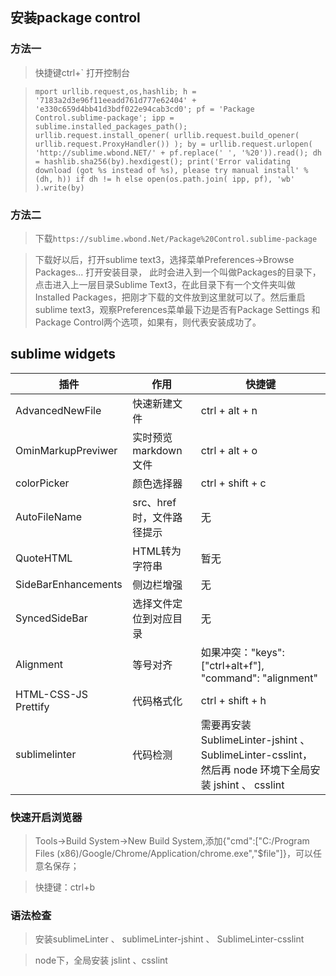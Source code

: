 ## 安装package control

### 方法一
> 快捷键ctrl+` 打开控制台

> `mport urllib.request,os,hashlib; h = '7183a2d3e96f11eeadd761d777e62404' + 'e330c659d4bb41d3bdf022e94cab3cd0'; pf = 'Package Control.sublime-package'; ipp = sublime.installed_packages_path(); urllib.request.install_opener( urllib.request.build_opener( urllib.request.ProxyHandler()) ); by = urllib.request.urlopen( 'http://sublime.wbond.NET/' + pf.replace(' ', '%20')).read(); dh = hashlib.sha256(by).hexdigest(); print('Error validating download (got %s instead of %s), please try manual install' % (dh, h)) if dh != h else open(os.path.join( ipp, pf), 'wb' ).write(by)`

### 方法二

> 下载`https://sublime.wbond.Net/Package%20Control.sublime-package`

> 下载好以后，打开sublime text3，选择菜单Preferences->Browse Packages... 打开安装目录，
此时会进入到一个叫做Packages的目录下，点击进入上一层目录Sublime Text3，在此目录下有一个文件夹叫做Installed Packages，把刚才下载的文件放到这里就可以了。然后重启sublime text3，观察Preferences菜单最下边是否有Package Settings 和Package Control两个选项，如果有，则代表安装成功了。


## sublime widgets

| 插件        			| 作用                   | 快捷键            |
| ----------- 			| -----------------------| --------------    |
|AdvancedNewFile		| 快速新建文件           | ctrl + alt + n    |
|OminMarkupPreviwer		| 实时预览markdown文件 	 | ctrl + alt + o    |
|colorPicker			| 颜色选择器			 | ctrl + shift + c  |
|AutoFileName			| src、href时，文件路径提示 | 无 |
|QuoteHTML				| HTML转为字符串		 | 暂无	|
|SideBarEnhancements	| 侧边栏增强			 | 无 |
|SyncedSideBar			| 选择文件定位到对应目录 | 无 |
|Alignment | 等号对齐| 如果冲突："keys": ["ctrl+alt+f"], "command": "alignment" |
|HTML-CSS-JS Prettify| 代码格式化| ctrl + shift + h|
|sublimelinter |代码检测 | 需要再安装 SublimeLinter-jshint 、SublimeLinter-csslint，然后再 node 环境下全局安装 jshint 、 csslint|


### 快速开启浏览器
> Tools->Build System->New Build System,添加{"cmd":["C:/Program Files (x86)/Google/Chrome/Application/chrome.exe","$file"]}，可以任意名保存；

> 快捷键：ctrl+b

### 语法检查
> 安装sublimeLinter 、 sublimeLinter-jshint 、 SublimeLinter-csslint

> node下，全局安装 jslint 、csslint